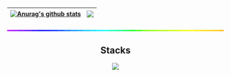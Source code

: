 | <a href="https://github.com/anuraghazra/github-readme-stats"><img align="center" src="https://github-readme-stats.vercel.app/api?username=easytopy&show_icons=true&include_all_commits=true&theme=blue_navy&hide_border=true" alt="Anurag's github stats" /></a> | <a href="https://github.com/anuraghazra/github-readme-stats"><img align="center" src="https://github-readme-stats.vercel.app/api/top-langs/?username=easytopy&layout=compact&theme=blue_navy&hide_border=true" /></a> |
| ------------- | ------------- |

<img style="width:100%;height:3px;" src="./bar.gif" />

<h2 align="center">Stacks </h2>
<p align="center">
  <a href="https://skillicons.dev">
    <img src="https://skillicons.dev/icons?i=discord,bots,github,py,js,html,lua,selenium,vscode,apple,windows" />
  </a>
</p>
